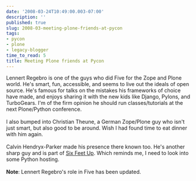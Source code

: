 ```yaml
---
date: '2008-03-24T10:49:00.003-07:00'
description: ''
published: true
slug: 2008-03-meeting-plone-friends-at-pycon
tags:
- pycon
- plone
- legacy-blogger
time_to_read: 5
title: Meeting Plone friends at Pycon
---
```


Lennert Regebro is one of the guys who did Five for the Zope and Plone world.  He's smart, fun, accessible, and seems to live out the ideals of open source.  He's famous for talks on the mistakes his frameworks of choice have made, and enjoys sharing it with the new kids like Django, Pylons, and TurboGears.  I'm of the firm opinion he should run classes/tutorials at the next Plone/Python conference.<br /><br />I also bumped into Christian Theune, a German Zope/Plone guy who isn't just smart, but also good to be around. Wish I had found time to eat dinner with him again.<br /><br />Calvin Hendryx-Parker made his presence there known too.  He's another sharp guy and is part of <a href="http://www.sixfeetup.com/">Six Feet Up</a>.  Which reminds me, I need to look into some Python hosting.<br /><br /><span style="font-weight: bold;">Note</span>: Lennert Regebro's role in Five has been updated.